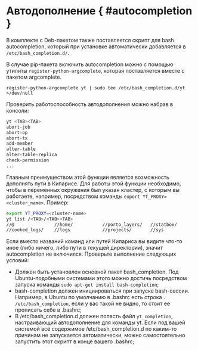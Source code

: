 # Автодополнение { #autocompletion }

В комплекте с Deb-пакетом также поставляется скрипт для bash autocompletion, который при установке автоматически добавляется в `/etc/bash_completion.d/`.

В случае pip-пакета включить autocompletion можно с помощью утилиты `register-python-argcomplete`, которая поставляется вместе с пакетом argcomplete.
```
register-python-argcomplete yt | sudo tee /etc/bash_completion.d/yt >/dev/null
```

Проверить работоспособность автодополнения можно набрав в консоли:

```bash
yt <TAB><TAB>
abort-job
abort-op
abort-tx
add-member
alter-table
alter-table-replica
check-permission
...
```

Главным преимуществом этой функции является возможность дополнять пути в Кипарисе. Для работы этой функции необходимо, чтобы в переменных окружения был указан кластер, с которым вы работаете, например, посредством команды `export YT_PROXY=<cluster_name>`. Пример:

```bash
export YT_PROXY=<cluster-name>
yt list /<TAB>/<TAB><TAB>
//@               //home/           //porto_layers/   //statbox/        //test_q_roc_auc  //trash           //userfeat/       //userstats/
//cooked_logs/    //logs            //projects/       //sys             //tmp/            //userdata/       //user_sessions/
```

Если вместо названий команд или путей Кипариса вы видите что-то иное (либо ничего, либо пути в текущей директории), значит autocompletion не включился. Проверьте выполнение следующих условий:

- Должен быть установлен основной пакет bash_completion. Под Ubuntu-подобными системами этого можно достичь посредством запуска команды `sudo apt-get install bash-completion`;
- bash-completion должен инициироваться при запуске bash-сессии. Например, в Ubuntu по умолчанию в .bashrc есть строка `. /etc/bash_completion`, если у вас такой не видно, то стоит ее прописать себе в .bashrc;
- В /etc/bash_completion.d должен попасть файл `yt_completion`, настраивающий автодополнение для команды yt. Если под вашей системой всё содержимое /etc/bash_completion.d по каким-то причинам не запускается автоматически, можно самостоятельно запустить этот скрипт в конце вашего .bashrc;

